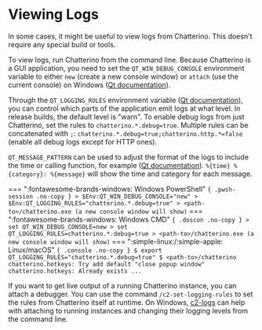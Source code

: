 # Viewing Logs

In some cases, it might be useful to view logs from Chatterino.
This doesn't require any special build or tools.

To view logs, run Chatterino from the command line.
Because Chatterino is a GUI application, you need to set the `QT_WIN_DEBUG_CONSOLE` environment variable to either `new` (create a new console window) or `attach` (use the current console) on Windows ([Qt documentation][qt-env-vars]).

Through the `QT_LOGGING_RULES` environment variable ([Qt documentation][qt-logging-rules]), you can control which parts of the application emit logs at what level.
In release builds, the default level is "warn". To enable debug logs from just Chatterino, set the rules to `chatterino.*.debug=true`.
Multiple rules can be concatenated with `;`: `chatterino.*.debug=true;chatterino.http.*=false` (enable all debug logs except for HTTP ones).

`QT_MESSAGE_PATTERN` can be used to adjust the format of the logs to include the time or calling function, for example ([Qt documentation][qt-message-pattern]). `%{time} %{category}: %{message}` will show the time and category for each message.

<!-- prettier-ignore-start -->
=== ":fontawesome-brands-windows: Windows PowerShell"
    ``` { .pwsh-session .no-copy }
    > $Env:QT_WIN_DEBUG_CONSOLE="new"
    > $Env:QT_LOGGING_RULES="chatterino.*.debug=true"
    > <path-to>/chatterino.exe
    (a new console window will show)
    ```
=== ":fontawesome-brands-windows: Windows CMD"
    ``` { .doscon .no-copy }
    > set QT_WIN_DEBUG_CONSOLE=new
    > set QT_LOGGING_RULES=chatterino.*.debug=true
    > <path-to>/chatterino.exe
    (a new console window will show)
    ```
=== ":simple-linux:/:simple-apple: Linux/macOS"
    ``` { .console .no-copy }
    $ export QT_LOGGING_RULES="chatterino.*.debug=true"
    $ <path-to>/chatterino
    chatterino.hotkeys: Try add default "close popup window"
    chatterino.hotkeys: Already exists
    ...
    ```
<!-- prettier-ignore-end -->

If you want to get live output of a running Chatterino instance, you can attach a debugger.
You can use the command `/c2-set-logging-rules` to set the rules from Chatterino itself at runtime.
On Windows, [c2-logs] can help with attaching to running instances and changing their logging levels from the command line.

[qt-env-vars]: https://doc.qt.io/qt-6/debug.html#environment-variables-recognized-by-qt
[qt-logging-rules]: https://doc.qt.io/qt-6/qloggingcategory.html#configuring-categories
[qt-message-pattern]: https://doc.qt.io/qt-6/qtlogging.html#qSetMessagePattern
[c2-logs]: https://github.com/nerixyz/c2-logs
